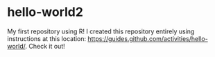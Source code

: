 # hello-world2
My first repository using R! I created this repository entirely using instructions at this location: https://guides.github.com/activities/hello-world/. Check it out!

